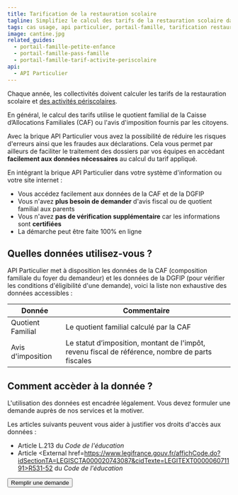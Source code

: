 ```yaml
---
title: Tarification de la restauration scolaire
tagline: Simplifiez le calcul des tarifs de la restauration scolaire dans votre colllectivité
tags: cas usage, api particulier, portail-famille, tarification restauration scolaire
image: cantine.jpg
related_guides:
  - portail-famille-petite-enfance
  - portail-famille-pass-famille
  - portail-famille-tarif-activite-periscolaire
api:
  - API Particulier
---
```


Chaque année, les collectivités doivent calculer les tarifs de la restauration scolaire et [des activités périscolaires](/guides/portail-famille-tarif-activite-periscolaire).

En général, le calcul des tarifs utilise le quotient familial de la Caisse d’Allocations Familiales (CAF) ou l'avis d'imposition fournis par les citoyens.

Avec la brique API Particulier vous avez la possibilité de réduire les risques d'erreurs ainsi que les fraudes aux déclarations. Cela vous permet par ailleurs de faciliter le traitement des dossiers par vos équipes en accèdant **facilement aux données nécessaires** au calcul du tarif appliqué.

En intégrant la brique API Particulier dans votre système d'information ou votre site internet :

- Vous accédez facilement aux données de la CAF et de la DGFIP
- Vous n'avez **plus besoin de demander** d'avis fiscal ou de quotient familial aux parents
- Vous n'avez **pas de vérification supplémentaire** car les informations sont **certifiées**
- La démarche peut être faite 100% en ligne

## Quelles données utilisez-vous ?

API Particulier met à disposition les données de la CAF (composition familiale du foyer du demandeur) et les données de la DGFIP (pour vérifier les conditions d'éligibilité d'une demande), voici la liste non exhaustive des données accessibles :

| Donnée            | Commentaire                                                                                      |
| ----------------- | ------------------------------------------------------------------------------------------------ |
| Quotient Familial | Le quotient familial calculé par la CAF                                                          |
| Avis d'imposition | Le statut d’imposition, montant de l'impôt, revenu fiscal de référence, nombre de parts fiscales |

## Comment accèder à la donnée ?

L'utilisation des données est encadrée légalement. Vous devez formuler une demande auprès de nos services et la motiver.

Les articles suivants peuvent vous aider à justifier vos droits d'accès aux données :

- Article <External href="https://www.legifrance.gouv.fr/affichCode.do;jsessionid=BADF41D6CFF34AAC5E88C9B3ADF9280C.tplgfr29s_1?idSectionTA=LEGISCTA000006182383&cidTexte=LEGITEXT000006071191&dateTexte=20190528">L.213</External> du _Code de l'éducation_
- Article <External href=https://www.legifrance.gouv.fr/affichCode.do?idSectionTA=LEGISCTA000020743087&cidTexte=LEGITEXT000006071191>R531-52</External> du _Code de l'éducation_

<NextSteps />
<Button href="https://datapass.api.gouv.fr/api-particulier?demarche=tarif-restauration-scolaire">Remplir une demande</Button>
